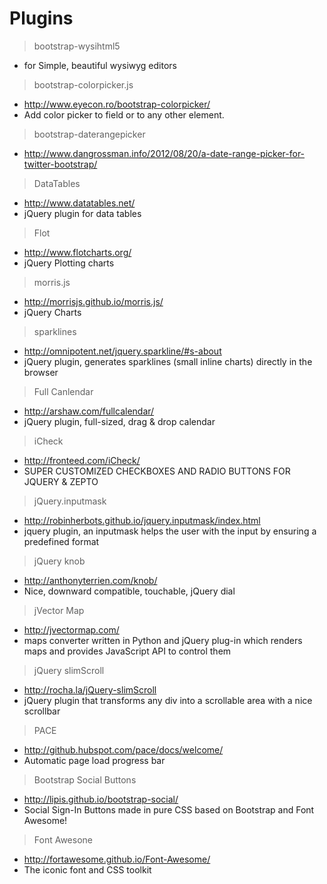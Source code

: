 Plugins
=================

> bootstrap-wysihtml5  
  - for Simple, beautiful wysiwyg editors

> bootstrap-colorpicker.js
  - http://www.eyecon.ro/bootstrap-colorpicker/
  - Add color picker to field or to any other element.

> bootstrap-daterangepicker
  - http://www.dangrossman.info/2012/08/20/a-date-range-picker-for-twitter-bootstrap/
 
> DataTables
  - http://www.datatables.net/
  - jQuery plugin for data tables

> Flot
  - http://www.flotcharts.org/
  - jQuery Plotting charts
 
> morris.js
  - http://morrisjs.github.io/morris.js/
  - jQuery Charts

> sparklines
  - http://omnipotent.net/jquery.sparkline/#s-about
  - jQuery plugin, generates sparklines (small inline charts) directly in the browser 

> Full Canlendar
  - http://arshaw.com/fullcalendar/
  - jQuery plugin, full-sized, drag & drop calendar

> iCheck
  - http://fronteed.com/iCheck/
  - SUPER CUSTOMIZED CHECKBOXES AND RADIO BUTTONS FOR JQUERY & ZEPTO

> jQuery.inputmask
  - http://robinherbots.github.io/jquery.inputmask/index.html
  - jquery plugin, an inputmask helps the user with the input by ensuring a predefined format

> jQuery knob
  - http://anthonyterrien.com/knob/
  - Nice, downward compatible, touchable, jQuery dial

> jVector Map
  - http://jvectormap.com/
  - maps converter written in Python and jQuery plug-in which renders maps and provides JavaScript API to control them

> jQuery slimScroll
  - http://rocha.la/jQuery-slimScroll
  - jQuery plugin that transforms any div into a scrollable area with a nice scrollbar 

> PACE
  - http://github.hubspot.com/pace/docs/welcome/
  - Automatic page load progress bar

> Bootstrap Social Buttons
   - http://lipis.github.io/bootstrap-social/
   - Social Sign-In Buttons made in pure CSS based on Bootstrap and Font Awesome!

> Font Awesone
  - http://fortawesome.github.io/Font-Awesome/
  - The iconic font and CSS toolkit
  
